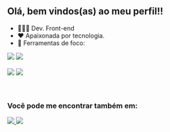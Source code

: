 ## Olá, bem vindos(as) ao meu perfil!!
- 👩🏻‍💻 Dev. Front-end
- ❤ Apaixonada por tecnologia.
- 🔧 Ferramentas de foco:
<div display = "inline">
  <img src= "https://skillicons.dev/icons?i=mysql" , src = "https://skillicons.dev"/>
  <img src = "https://skillicons.dev/icons?i=js,html,css" , src = "https://skillicons.dev"/>
</div>

<br>
<div display = "inline">
  <img src = "https://img.shields.io/badge/power_bi-F2C811?style=for-the-badge&logo=powerbi&logoColor=black" />
  <img src = "https://img.shields.io/badge/Microsoft_Excel-217346?style=for-the-badge&logo=microsoft-excel&logoColor=white"/>
</div>

<br>
<br>

### Você pode me encontrar também em:
<a href = "mailto:goncalves.ribeiroju02@gmail.com">
  <img src = "https://skillicons.dev/icons?i=gmail" , src = "https://skillicons.dev"/>
</a>

<a href = "https://www.linkedin.com/in/júlia-ribeiro-gonçalves-dev02/">
  <img src = "https://skillicons.dev/icons?i=linkedin" , src = "https://skillicons.dev"/>
</a>
